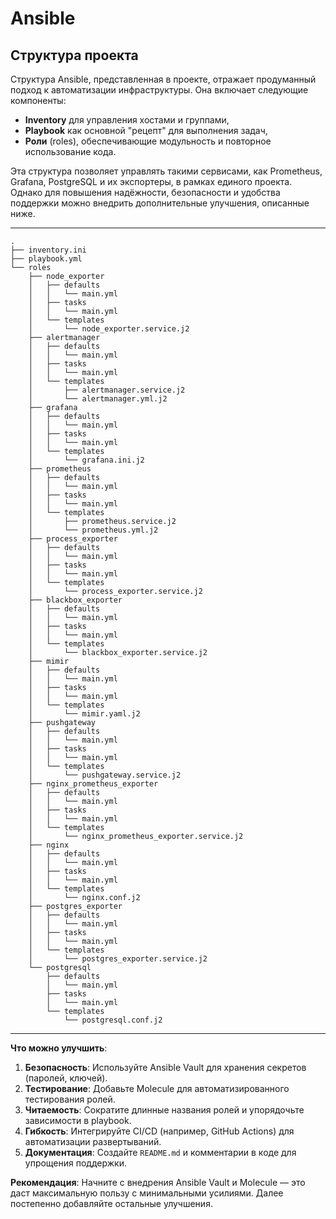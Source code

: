 # Ansible
## Структура проекта

Структура Ansible, представленная в проекте, отражает продуманный подход к автоматизации инфраструктуры. Она включает следующие компоненты:  
- **Inventory** для управления хостами и группами,  
- **Playbook** как основной "рецепт" для выполнения задач,  
- **Роли** (roles), обеспечивающие модульность и повторное использование кода.  

Эта структура позволяет управлять такими сервисами, как Prometheus, Grafana, PostgreSQL и их экспортеры, в рамках единого проекта. Однако для повышения надёжности, безопасности и удобства поддержки можно внедрить дополнительные улучшения, описанные ниже.

---

```plaintext
.
├── inventory.ini
├── playbook.yml
└── roles
    ├── node_exporter
    │   ├── defaults
    │   │   └── main.yml
    │   ├── tasks
    │   │   └── main.yml
    │   └── templates
    │       └── node_exporter.service.j2
    ├── alertmanager
    │   ├── defaults
    │   │   └── main.yml
    │   ├── tasks
    │   │   └── main.yml
    │   └── templates
    │       ├── alertmanager.service.j2
    │       └── alertmanager.yml.j2
    ├── grafana
    │   ├── defaults
    │   │   └── main.yml
    │   ├── tasks
    │   │   └── main.yml
    │   └── templates
    │       └── grafana.ini.j2
    ├── prometheus
    │   ├── defaults
    │   │   └── main.yml
    │   ├── tasks
    │   │   └── main.yml
    │   └── templates
    │       ├── prometheus.service.j2
    │       └── prometheus.yml.j2
    ├── process_exporter
    │   ├── defaults
    │   │   └── main.yml
    │   ├── tasks
    │   │   └── main.yml
    │   └── templates
    │       └── process_exporter.service.j2
    ├── blackbox_exporter
    │   ├── defaults
    │   │   └── main.yml
    │   ├── tasks
    │   │   └── main.yml
    │   └── templates
    │       └── blackbox_exporter.service.j2
    ├── mimir
    │   ├── defaults
    │   │   └── main.yml
    │   ├── tasks
    │   │   └── main.yml
    │   └── templates
    │       └── mimir.yaml.j2
    ├── pushgateway
    │   ├── defaults
    │   │   └── main.yml
    │   ├── tasks
    │   │   └── main.yml
    │   └── templates
    │       └── pushgateway.service.j2
    ├── nginx_prometheus_exporter
    │   ├── defaults
    │   │   └── main.yml
    │   ├── tasks
    │   │   └── main.yml
    │   └── templates
    │       └── nginx_prometheus_exporter.service.j2
    ├── nginx
    │   ├── defaults
    │   │   └── main.yml
    │   ├── tasks
    │   │   └── main.yml
    │   └── templates
    │       └── nginx.conf.j2
    ├── postgres_exporter
    │   ├── defaults
    │   │   └── main.yml
    │   ├── tasks
    │   │   └── main.yml
    │   └── templates
    │       └── postgres_exporter.service.j2
    └── postgresql
        ├── defaults
        │   └── main.yml
        ├── tasks
        │   └── main.yml
        └── templates
            └── postgresql.conf.j2
```

---

**Что можно улучшить**:  
1. **Безопасность**: Используйте Ansible Vault для хранения секретов (паролей, ключей).  
2. **Тестирование**: Добавьте Molecule для автоматизированного тестирования ролей.  
3. **Читаемость**: Сократите длинные названия ролей и упорядочьте зависимости в playbook.  
4. **Гибкость**: Интегрируйте CI/CD (например, GitHub Actions) для автоматизации развертываний.  
5. **Документация**: Создайте `README.md` и комментарии в коде для упрощения поддержки.  

**Рекомендация**: Начните с внедрения Ansible Vault и Molecule — это даст максимальную пользу с минимальными усилиями. Далее постепенно добавляйте остальные улучшения.
